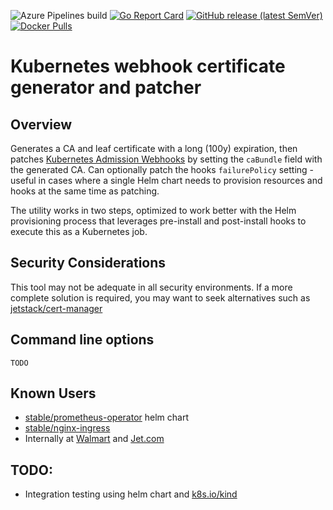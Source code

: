 ![Azure Pipelines build](https://img.shields.io/azure-devops/build/jet-opensource/opensource/15)
[![Go Report Card](https://goreportcard.com/badge/github.com/jet/kube-webhook-certgen)](https://goreportcard.com/report/github.com/jet/kube-webhook-certgen)
[![GitHub release (latest SemVer)](https://img.shields.io/github/v/release/jet/kube-webhook-certgen?sort=semver)](https://github.com/jet/kube-webhook-certgen/releases/latest)
[![Docker Pulls](https://img.shields.io/docker/pulls/jettech/kube-webhook-certgen?color=blue)](https://hub.docker.com/r/jettech/kube-webhook-certgen/tags)

# Kubernetes webhook certificate generator and patcher

## Overview
Generates a CA and leaf certificate with a long (100y) expiration, then patches 
[Kubernetes Admission Webhooks](//kubernetes.io/docs/reference/access-authn-authz/extensible-admission-controllers/)
by setting the `caBundle` field with the generated CA. Can optionally patch the hooks `failurePolicy` setting - useful 
in cases where a single Helm chart needs to provision resources and hooks at the same time as patching.

The utility works in two steps, optimized to work better with the Helm provisioning process that leverages pre-install 
and post-install hooks to execute this as a Kubernetes job.

## Security Considerations
This tool may not be adequate in all security environments. If a more complete solution is required, you may want to 
seek alternatives such as [jetstack/cert-manager](https://github.com/jetstack/cert-manager)

## Command line options
```
TODO
```

## Known Users
- [stable/prometheus-operator](https://github.com/helm/charts/tree/master/stable/prometheus-operator) helm chart
- [stable/nginx-ingress](https://hub.helm.sh/charts/stable/nginx-ingress)
- Internally at [Walmart](https://github.com/walmartlabs) and [Jet.com](https://github.com/jet)

## TODO:
- Integration testing using helm chart and [k8s.io/kind](https://k8s.io/kind)
